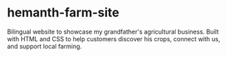 # hemanth-farm-site
Bilingual website to showcase my grandfather's agricultural business. Built with HTML and CSS to help customers discover his crops, connect with us, and support local farming.
